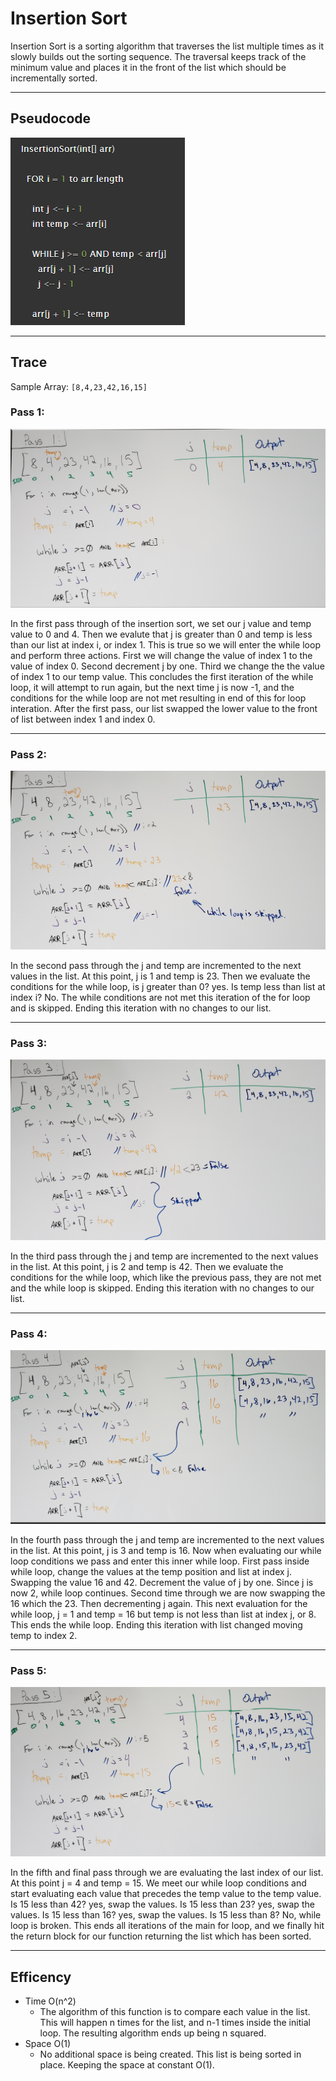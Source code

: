# Insertion Sort
Insertion Sort is a sorting algorithm that traverses the list multiple times as it slowly builds out the sorting sequence. The traversal keeps track of the minimum value and places it in the front of the list which should be incrementally sorted.

---

## Pseudocode
![code](/assets/insertion_sort/pseudo_code.png)

---

## Trace
 Sample Array: `[8,4,23,42,16,15]`

### Pass 1:
![pass 1](/assets/insertion_sort/pass_1.png)

In the first pass through of the insertion sort, we set our j value and temp value to 0 and 4. Then we evalute that j is greater than 0 and temp is less than our list at index i, or index 1. This is true so we will enter the while loop and perform three actions. First we will change the value of index 1 to the value of index 0. Second decrement j by one. Third we change the the value of index 1 to our temp value. This concludes the first iteration of the while loop, it will attempt to run again, but the next time j is now -1, and the conditions for the while loop are not met resulting in end of this for loop interation. After the first pass, our list swapped the lower value to the front of list between index 1 and index 0.

---

### Pass 2:
![pass 2](/assets/insertion_sort/pass_2.png)

In the second pass through the j and temp are incremented to the next values in the list. At this point, j is 1 and temp is 23. Then we evaluate the conditions for the while loop, is j greater than 0? yes. Is temp less than list at index i? No. The while conditions are not met this iteration of the for loop and is skipped. Ending this iteration with no changes to our list.

---

### Pass 3:
![pass 3](/assets/insertion_sort/pass_3.png)

In the third pass through the j and temp are incremented to the next values in the list. At this point, j is 2 and temp is 42. Then we evaluate the conditions for the while loop, which like the previous pass, they are not met and the while loop is skipped. Ending this iteration with no changes to our list.

---

### Pass 4:
![pass 4](/assets/insertion_sort/pass_4.png)

In the fourth pass through the j and temp are incremented to the next values in the list. At this point, j is 3 and temp is 16. Now when evaluating our while loop conditions we pass and enter this inner while loop. First pass inside while loop, change the values at the temp position and list at index j. Swapping the value 16 and 42. Decrement the value of j by one. Since j is now 2, while loop continues. Second time through we are now swapping the 16 which the 23. Then decrementing j again. This next evaluation for the while loop, j = 1 and temp = 16 but temp is not less than list at index j, or 8. This ends the while loop. Ending this iteration with list changed moving temp to index 2.

---

### Pass 5:
![pass 5](/assets/insertion_sort/pass_5.png)

In the fifth and final pass through we are evaluating the last index of our list. At this point j = 4 and temp = 15. We meet our while loop conditions and start evaluating each value that precedes the temp value to the temp value. Is 15 less than 42? yes, swap the values. Is 15 less than 23? yes, swap the values. Is 15 less than 16? yes, swap the values. Is 15 less than 8? No, while loop is broken. This ends all iterations of the main for loop, and we finally hit the return block for our function returning the list which has been sorted.

---

## Efficency
* Time O(n^2)
    - The algorithm of this function is to compare each value in the list. This will happen n times for the list, and n-1 times inside the initial loop. The resulting algorithm ends up being n squared.
* Space O(1)
    - No additional space is being created. This list is being sorted in place. Keeping the space at constant O(1).
